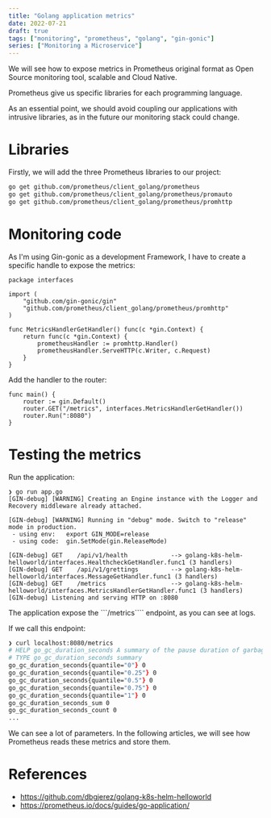 ```yaml
---
title: "Golang application metrics"
date: 2022-07-21
draft: true
tags: ["monitoring", "prometheus", "golang", "gin-gonic"]
series: ["Monitoring a Microservice"]
---
```


We will see how to expose metrics in Prometheus original format as Open Source monitoring tool, scalable and Cloud Native. 
<!--more-->
Prometheus give us specific libraries for each programming language. 

As an essential point, we should avoid coupling our applications with intrusive libraries, as in the future our monitoring stack could change. 

# Libraries 

Firstly, we will add the three Prometheus libraries to our project: 

```zsh
go get github.com/prometheus/client_golang/prometheus
go get github.com/prometheus/client_golang/prometheus/promauto
go get github.com/prometheus/client_golang/prometheus/promhttp
```

# Monitoring code

As I'm using Gin-gonic as a development Framework, I have to create a specific handle to expose the metrics: 

```golang
package interfaces

import (
    "github.com/gin-gonic/gin"
    "github.com/prometheus/client_golang/prometheus/promhttp"
)

func MetricsHandlerGetHandler() func(c *gin.Context) {
    return func(c *gin.Context) {
        prometheusHandler := promhttp.Handler()
        prometheusHandler.ServeHTTP(c.Writer, c.Request)
    }
}
```

Add the handler to the router: 

```golang
func main() {
    router := gin.Default()
    router.GET("/metrics", interfaces.MetricsHandlerGetHandler())
    router.Run(":8080")
}
```

# Testing the metrics

Run the application:

```golang
❯ go run app.go
[GIN-debug] [WARNING] Creating an Engine instance with the Logger and Recovery middleware already attached.

[GIN-debug] [WARNING] Running in "debug" mode. Switch to "release" mode in production.
 - using env:   export GIN_MODE=release
 - using code:  gin.SetMode(gin.ReleaseMode)

[GIN-debug] GET    /api/v1/health            --> golang-k8s-helm-helloworld/interfaces.HealthcheckGetHandler.func1 (3 handlers)
[GIN-debug] GET    /api/v1/grettings         --> golang-k8s-helm-helloworld/interfaces.MessageGetHandler.func1 (3 handlers)
[GIN-debug] GET    /metrics                  --> golang-k8s-helm-helloworld/interfaces.MetricsHandlerGetHandler.func1 (3 handlers)
[GIN-debug] Listening and serving HTTP on :8080
```

The application expose the ```/metrics```` endpoint, as you can see at logs.

If we call this endpoint: 

```zsh
❯ curl localhost:8080/metrics
# HELP go_gc_duration_seconds A summary of the pause duration of garbage collection cycles.
# TYPE go_gc_duration_seconds summary
go_gc_duration_seconds{quantile="0"} 0
go_gc_duration_seconds{quantile="0.25"} 0
go_gc_duration_seconds{quantile="0.5"} 0
go_gc_duration_seconds{quantile="0.75"} 0
go_gc_duration_seconds{quantile="1"} 0
go_gc_duration_seconds_sum 0
go_gc_duration_seconds_count 0
...
```

We can see a lot of parameters. In the following articles, we will see how Prometheus reads these metrics and store them. 

# References

- https://github.com/dbgjerez/golang-k8s-helm-helloworld
- https://prometheus.io/docs/guides/go-application/
